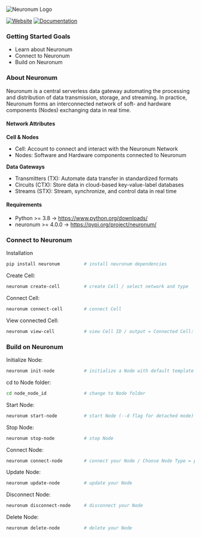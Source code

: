 ![Neuronum Logo](https://neuronum.net/static/logo_pip.png "Neuronum")

[![Website](https://img.shields.io/badge/Website-Neuronum-blue)](https://neuronum.net) [![Documentation](https://img.shields.io/badge/Docs-Read%20now-green)](https://github.com/neuronumcybernetics/neuronum)


### **Getting Started Goals**
- Learn about Neuronum
- Connect to Neuronum
- Build on Neuronum


### **About Neuronum**
Neuronum is a central serverless data gateway automating the processing and distribution of data transmission, storage, and streaming.
In practice, Neuronum forms an interconnected network of soft- and hardware components (Nodes) exchanging data in real time.


#### **Network Attributes**
**Cell & Nodes**
- Cell: Account to connect and interact with the Neuronum Network
- Nodes: Software and Hardware components connected to Neuronum

**Data Gateways**
- Transmitters (TX): Automate data transfer in standardized formats
- Circuits (CTX): Store data in cloud-based key-value-label databases
- Streams (STX): Stream, synchronize, and control data in real time


#### Requirements
- Python >= 3.8 -> https://www.python.org/downloads/
- neuronum >= 4.0.0 -> https://pypi.org/project/neuronum/


### **Connect to Neuronum**
Installation
```sh
pip install neuronum         # install neuronum dependencies
```

Create Cell:
```sh
neuronum create-cell         # create Cell / select network and type
```

Connect Cell:
```sh
neuronum connect-cell        # connect Cell
```

View connected Cell:
```sh
neuronum view-cell           # view Cell ID / output = Connected Cell: 'your_cell_id'"
```

### **Build on Neuronum**
Initialize Node:
```sh
neuronum init-node           # initialize a Node with default template
```

cd to Node folder:
```sh
cd node_node_id              # change to Node folder
```

Start Node:
```sh
neuronum start-node          # start Node (--d flag for detached mode) / scan = Off / output = "Hello, Neuronum!"
```

Stop Node:
```sh
neuronum stop-node           # stop Node
```

Connect Node:
```sh
neuronum connect-node        # connect your Node / Choose Node Type = private / Node description = Test Node
```

Update Node:
```sh
neuronum update-node         # update your Node
```

Disconnect Node:
```sh
neuronum disconnect-node     # disconnect your Node
```

Delete Node:
```sh
neuronum delete-node         # delete your Node
```
